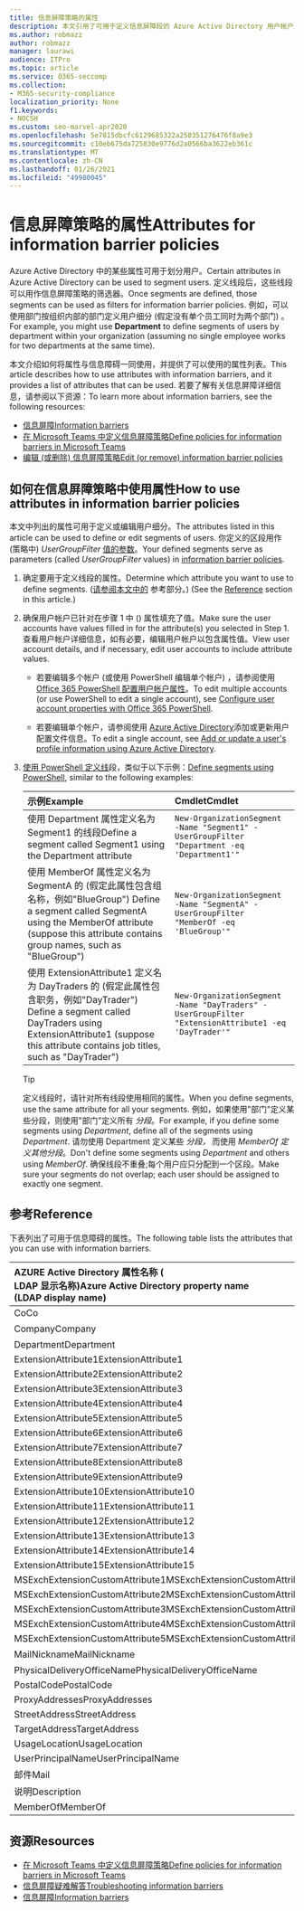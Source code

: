 ```yaml
---
title: 信息屏障策略的属性
description: 本文引用了可用于定义信息屏障段的 Azure Active Directory 用户帐户属性。
ms.author: robmazz
author: robmazz
manager: laurawi
audience: ITPro
ms.topic: article
ms.service: O365-seccomp
ms.collection:
- M365-security-compliance
localization_priority: None
f1.keywords:
- NOCSH
ms.custom: seo-marvel-apr2020
ms.openlocfilehash: 5e7815dbcfc6129685322a250351276476f8a9e3
ms.sourcegitcommit: c10eb675da725830e9776d2a0566ba3622eb361c
ms.translationtype: MT
ms.contentlocale: zh-CN
ms.lasthandoff: 01/26/2021
ms.locfileid: "49980045"
---
```

# <a name="attributes-for-information-barrier-policies"></a><span data-ttu-id="a58dd-103">信息屏障策略的属性</span><span class="sxs-lookup"><span data-stu-id="a58dd-103">Attributes for information barrier policies</span></span>

<span data-ttu-id="a58dd-104">Azure Active Directory 中的某些属性可用于划分用户。</span><span class="sxs-lookup"><span data-stu-id="a58dd-104">Certain attributes in Azure Active Directory can be used to segment users.</span></span> <span data-ttu-id="a58dd-105">定义线段后，这些线段可以用作信息屏障策略的筛选器。</span><span class="sxs-lookup"><span data-stu-id="a58dd-105">Once segments are defined, those segments can be used as filters for information barrier policies.</span></span> <span data-ttu-id="a58dd-106">例如，可以使用部门按组织内部的部门定义用户细分 (假定没有单个员工同时为两个部门) 。</span><span class="sxs-lookup"><span data-stu-id="a58dd-106">For example, you might use **Department** to define segments of users by department within your organization (assuming no single employee works for two departments at the same time).</span></span>

<span data-ttu-id="a58dd-107">本文介绍如何将属性与信息障碍一同使用，并提供了可以使用的属性列表。</span><span class="sxs-lookup"><span data-stu-id="a58dd-107">This article describes how to use attributes with information barriers, and it provides a list of attributes that can be used.</span></span> <span data-ttu-id="a58dd-108">若要了解有关信息屏障详细信息，请参阅以下资源：</span><span class="sxs-lookup"><span data-stu-id="a58dd-108">To learn more about information barriers, see the following resources:</span></span>

- [<span data-ttu-id="a58dd-109">信息屏障</span><span class="sxs-lookup"><span data-stu-id="a58dd-109">Information barriers</span></span>](information-barriers.md)
- [<span data-ttu-id="a58dd-110">在 Microsoft Teams 中定义信息屏障策略</span><span class="sxs-lookup"><span data-stu-id="a58dd-110">Define policies for information barriers in Microsoft Teams</span></span>](information-barriers-policies.md)
- [<span data-ttu-id="a58dd-111">编辑 (或删除) 信息屏障策略</span><span class="sxs-lookup"><span data-stu-id="a58dd-111">Edit (or remove) information barrier policies</span></span>](information-barriers-edit-segments-policies.md)

## <a name="how-to-use-attributes-in-information-barrier-policies"></a><span data-ttu-id="a58dd-112">如何在信息屏障策略中使用属性</span><span class="sxs-lookup"><span data-stu-id="a58dd-112">How to use attributes in information barrier policies</span></span>

<span data-ttu-id="a58dd-113">本文中列出的属性可用于定义或编辑用户细分。</span><span class="sxs-lookup"><span data-stu-id="a58dd-113">The attributes listed in this article can be used to define or edit segments of users.</span></span> <span data-ttu-id="a58dd-114">你定义的区段用作 (策略中) *UserGroupFilter* [值的参数](information-barriers-policies.md)。</span><span class="sxs-lookup"><span data-stu-id="a58dd-114">Your defined segments serve as parameters (called *UserGroupFilter* values) in [information barrier policies](information-barriers-policies.md).</span></span>

1. <span data-ttu-id="a58dd-115">确定要用于定义线段的属性。</span><span class="sxs-lookup"><span data-stu-id="a58dd-115">Determine which attribute you want to use to define segments.</span></span> <span data-ttu-id="a58dd-116"> ([请参阅本文中的](#reference) 参考部分。) </span><span class="sxs-lookup"><span data-stu-id="a58dd-116">(See the [Reference](#reference) section in this article.)</span></span>

2. <span data-ttu-id="a58dd-117">确保用户帐户已针对在步骤 1 中 () 属性填充了值。</span><span class="sxs-lookup"><span data-stu-id="a58dd-117">Make sure the user accounts have values filled in for the attribute(s) you selected in Step 1.</span></span> <span data-ttu-id="a58dd-118">查看用户帐户详细信息，如有必要，编辑用户帐户以包含属性值。</span><span class="sxs-lookup"><span data-stu-id="a58dd-118">View user account details, and if necessary, edit user accounts to include attribute values.</span></span> 

    - <span data-ttu-id="a58dd-119">若要编辑多个帐户 (或使用 PowerShell 编辑单个帐户) ，请参阅使用 [Office 365 PowerShell 配置用户帐户属性](https://docs.microsoft.com/microsoft-365/enterprise/configure-user-account-properties-with-microsoft-365-powershell)。</span><span class="sxs-lookup"><span data-stu-id="a58dd-119">To edit multiple accounts (or use PowerShell to edit a single account), see [Configure user account properties with Office 365 PowerShell](https://docs.microsoft.com/microsoft-365/enterprise/configure-user-account-properties-with-microsoft-365-powershell).</span></span>

    - <span data-ttu-id="a58dd-120">若要编辑单个帐户，请参阅使用 [Azure Active Directory](https://docs.microsoft.com/azure/active-directory/fundamentals/active-directory-users-profile-azure-portal)添加或更新用户配置文件信息。</span><span class="sxs-lookup"><span data-stu-id="a58dd-120">To edit a single account, see [Add or update a user's profile information using Azure Active Directory](https://docs.microsoft.com/azure/active-directory/fundamentals/active-directory-users-profile-azure-portal).</span></span>

3. <span data-ttu-id="a58dd-121">[使用 PowerShell 定义线](information-barriers-policies.md#define-segments-using-powershell)段，类似于以下示例：</span><span class="sxs-lookup"><span data-stu-id="a58dd-121">[Define segments using PowerShell](information-barriers-policies.md#define-segments-using-powershell), similar to the following examples:</span></span>

    |<span data-ttu-id="a58dd-122">**示例**</span><span class="sxs-lookup"><span data-stu-id="a58dd-122">**Example**</span></span>|<span data-ttu-id="a58dd-123">**Cmdlet**</span><span class="sxs-lookup"><span data-stu-id="a58dd-123">**Cmdlet**</span></span>|
    |:----------|:---------|
    | <span data-ttu-id="a58dd-124">使用 Department 属性定义名为 Segment1 的线段</span><span class="sxs-lookup"><span data-stu-id="a58dd-124">Define a segment called Segment1 using the Department attribute</span></span> | `New-OrganizationSegment -Name "Segment1" -UserGroupFilter "Department -eq 'Department1'"` |
    | <span data-ttu-id="a58dd-125">使用 MemberOf 属性定义名为 SegmentA 的 (假定此属性包含组名称，例如"BlueGroup") </span><span class="sxs-lookup"><span data-stu-id="a58dd-125">Define a segment called SegmentA using the MemberOf attribute (suppose this attribute contains group names, such as "BlueGroup")</span></span> | `New-OrganizationSegment -Name "SegmentA" -UserGroupFilter "MemberOf -eq 'BlueGroup'"` |
    | <span data-ttu-id="a58dd-126">使用 ExtensionAttribute1 定义名为 DayTraders 的 (假定此属性包含职务，例如"DayTrader") </span><span class="sxs-lookup"><span data-stu-id="a58dd-126">Define a segment called DayTraders using ExtensionAttribute1 (suppose this attribute contains job titles, such as "DayTrader")</span></span> | `New-OrganizationSegment -Name "DayTraders" -UserGroupFilter "ExtensionAttribute1 -eq 'DayTrader'"` |

    > [!TIP]
    > <span data-ttu-id="a58dd-127">定义线段时，请针对所有线段使用相同的属性。</span><span class="sxs-lookup"><span data-stu-id="a58dd-127">When you define segments, use the same attribute for all your segments.</span></span> <span data-ttu-id="a58dd-128">例如，如果使用"部门"定义某些分段，则使用"部门"定义所有 *分段*。</span><span class="sxs-lookup"><span data-stu-id="a58dd-128">For example, if you define some segments using *Department*, define all of the segments using *Department*.</span></span> <span data-ttu-id="a58dd-129">请勿使用 Department 定义某些 *分段，* 而使用 *MemberOf 定义其他分段*。</span><span class="sxs-lookup"><span data-stu-id="a58dd-129">Don't define some segments using *Department* and others using *MemberOf*.</span></span> <span data-ttu-id="a58dd-130">确保线段不重叠;每个用户应只分配到一个区段。</span><span class="sxs-lookup"><span data-stu-id="a58dd-130">Make sure your segments do not overlap; each user should be assigned to exactly one segment.</span></span>

## <a name="reference"></a><span data-ttu-id="a58dd-131">参考</span><span class="sxs-lookup"><span data-stu-id="a58dd-131">Reference</span></span>

<span data-ttu-id="a58dd-132">下表列出了可用于信息障碍的属性。</span><span class="sxs-lookup"><span data-stu-id="a58dd-132">The following table lists the attributes that you can use with information barriers.</span></span>

|<span data-ttu-id="a58dd-133">**AZURE Active Directory 属性名称 (<br/> LDAP 显示名称)**</span><span class="sxs-lookup"><span data-stu-id="a58dd-133">**Azure Active Directory property name<br/>(LDAP display name)**</span></span>|<span data-ttu-id="a58dd-134">**Exchange 属性名称**</span><span class="sxs-lookup"><span data-stu-id="a58dd-134">**Exchange property name**</span></span>|
|:---------------------------------------------------------------|:-------------------------|
| <span data-ttu-id="a58dd-135">Co</span><span class="sxs-lookup"><span data-stu-id="a58dd-135">Co</span></span> | <span data-ttu-id="a58dd-136">Co</span><span class="sxs-lookup"><span data-stu-id="a58dd-136">Co</span></span> |
| <span data-ttu-id="a58dd-137">Company</span><span class="sxs-lookup"><span data-stu-id="a58dd-137">Company</span></span> | <span data-ttu-id="a58dd-138">公司</span><span class="sxs-lookup"><span data-stu-id="a58dd-138">Company</span></span> |
| <span data-ttu-id="a58dd-139">Department</span><span class="sxs-lookup"><span data-stu-id="a58dd-139">Department</span></span> | <span data-ttu-id="a58dd-140">Department</span><span class="sxs-lookup"><span data-stu-id="a58dd-140">Department</span></span> |
| <span data-ttu-id="a58dd-141">ExtensionAttribute1</span><span class="sxs-lookup"><span data-stu-id="a58dd-141">ExtensionAttribute1</span></span> | <span data-ttu-id="a58dd-142">CustomAttribute1</span><span class="sxs-lookup"><span data-stu-id="a58dd-142">CustomAttribute1</span></span> |
| <span data-ttu-id="a58dd-143">ExtensionAttribute2</span><span class="sxs-lookup"><span data-stu-id="a58dd-143">ExtensionAttribute2</span></span> | <span data-ttu-id="a58dd-144">CustomAttribute2</span><span class="sxs-lookup"><span data-stu-id="a58dd-144">CustomAttribute2</span></span> |
| <span data-ttu-id="a58dd-145">ExtensionAttribute3</span><span class="sxs-lookup"><span data-stu-id="a58dd-145">ExtensionAttribute3</span></span> | <span data-ttu-id="a58dd-146">CustomAttribute3</span><span class="sxs-lookup"><span data-stu-id="a58dd-146">CustomAttribute3</span></span> |
| <span data-ttu-id="a58dd-147">ExtensionAttribute4</span><span class="sxs-lookup"><span data-stu-id="a58dd-147">ExtensionAttribute4</span></span> | <span data-ttu-id="a58dd-148">CustomAttribute4</span><span class="sxs-lookup"><span data-stu-id="a58dd-148">CustomAttribute4</span></span> |
| <span data-ttu-id="a58dd-149">ExtensionAttribute5</span><span class="sxs-lookup"><span data-stu-id="a58dd-149">ExtensionAttribute5</span></span> | <span data-ttu-id="a58dd-150">CustomAttribute5</span><span class="sxs-lookup"><span data-stu-id="a58dd-150">CustomAttribute5</span></span> |
| <span data-ttu-id="a58dd-151">ExtensionAttribute6</span><span class="sxs-lookup"><span data-stu-id="a58dd-151">ExtensionAttribute6</span></span> | <span data-ttu-id="a58dd-152">CustomAttribute6</span><span class="sxs-lookup"><span data-stu-id="a58dd-152">CustomAttribute6</span></span> |
| <span data-ttu-id="a58dd-153">ExtensionAttribute7</span><span class="sxs-lookup"><span data-stu-id="a58dd-153">ExtensionAttribute7</span></span> | <span data-ttu-id="a58dd-154">CustomAttribute7</span><span class="sxs-lookup"><span data-stu-id="a58dd-154">CustomAttribute7</span></span> |
| <span data-ttu-id="a58dd-155">ExtensionAttribute8</span><span class="sxs-lookup"><span data-stu-id="a58dd-155">ExtensionAttribute8</span></span> | <span data-ttu-id="a58dd-156">CustomAttribute8</span><span class="sxs-lookup"><span data-stu-id="a58dd-156">CustomAttribute8</span></span> |
| <span data-ttu-id="a58dd-157">ExtensionAttribute9</span><span class="sxs-lookup"><span data-stu-id="a58dd-157">ExtensionAttribute9</span></span> | <span data-ttu-id="a58dd-158">CustomAttribute9</span><span class="sxs-lookup"><span data-stu-id="a58dd-158">CustomAttribute9</span></span> |
| <span data-ttu-id="a58dd-159">ExtensionAttribute10</span><span class="sxs-lookup"><span data-stu-id="a58dd-159">ExtensionAttribute10</span></span> | <span data-ttu-id="a58dd-160">CustomAttribute10</span><span class="sxs-lookup"><span data-stu-id="a58dd-160">CustomAttribute10</span></span> |
| <span data-ttu-id="a58dd-161">ExtensionAttribute11</span><span class="sxs-lookup"><span data-stu-id="a58dd-161">ExtensionAttribute11</span></span> | <span data-ttu-id="a58dd-162">CustomAttribute11</span><span class="sxs-lookup"><span data-stu-id="a58dd-162">CustomAttribute11</span></span> |
| <span data-ttu-id="a58dd-163">ExtensionAttribute12</span><span class="sxs-lookup"><span data-stu-id="a58dd-163">ExtensionAttribute12</span></span> | <span data-ttu-id="a58dd-164">CustomAttribute12</span><span class="sxs-lookup"><span data-stu-id="a58dd-164">CustomAttribute12</span></span> |
| <span data-ttu-id="a58dd-165">ExtensionAttribute13</span><span class="sxs-lookup"><span data-stu-id="a58dd-165">ExtensionAttribute13</span></span> | <span data-ttu-id="a58dd-166">CustomAttribute13</span><span class="sxs-lookup"><span data-stu-id="a58dd-166">CustomAttribute13</span></span> |
| <span data-ttu-id="a58dd-167">ExtensionAttribute14</span><span class="sxs-lookup"><span data-stu-id="a58dd-167">ExtensionAttribute14</span></span> | <span data-ttu-id="a58dd-168">CustomAttribute14</span><span class="sxs-lookup"><span data-stu-id="a58dd-168">CustomAttribute14</span></span> |
| <span data-ttu-id="a58dd-169">ExtensionAttribute15</span><span class="sxs-lookup"><span data-stu-id="a58dd-169">ExtensionAttribute15</span></span> | <span data-ttu-id="a58dd-170">CustomAttribute15</span><span class="sxs-lookup"><span data-stu-id="a58dd-170">CustomAttribute15</span></span> |
| <span data-ttu-id="a58dd-171">MSExchExtensionCustomAttribute1</span><span class="sxs-lookup"><span data-stu-id="a58dd-171">MSExchExtensionCustomAttribute1</span></span> | <span data-ttu-id="a58dd-172">ExtensionCustomAttribute1</span><span class="sxs-lookup"><span data-stu-id="a58dd-172">ExtensionCustomAttribute1</span></span> |
| <span data-ttu-id="a58dd-173">MSExchExtensionCustomAttribute2</span><span class="sxs-lookup"><span data-stu-id="a58dd-173">MSExchExtensionCustomAttribute2</span></span> | <span data-ttu-id="a58dd-174">ExtensionCustomAttribute2</span><span class="sxs-lookup"><span data-stu-id="a58dd-174">ExtensionCustomAttribute2</span></span> |
| <span data-ttu-id="a58dd-175">MSExchExtensionCustomAttribute3</span><span class="sxs-lookup"><span data-stu-id="a58dd-175">MSExchExtensionCustomAttribute3</span></span> | <span data-ttu-id="a58dd-176">ExtensionCustomAttribute3</span><span class="sxs-lookup"><span data-stu-id="a58dd-176">ExtensionCustomAttribute3</span></span> |
| <span data-ttu-id="a58dd-177">MSExchExtensionCustomAttribute4</span><span class="sxs-lookup"><span data-stu-id="a58dd-177">MSExchExtensionCustomAttribute4</span></span> | <span data-ttu-id="a58dd-178">ExtensionCustomAttribute4</span><span class="sxs-lookup"><span data-stu-id="a58dd-178">ExtensionCustomAttribute4</span></span> |
| <span data-ttu-id="a58dd-179">MSExchExtensionCustomAttribute5</span><span class="sxs-lookup"><span data-stu-id="a58dd-179">MSExchExtensionCustomAttribute5</span></span> | <span data-ttu-id="a58dd-180">ExtensionCustomAttribute5</span><span class="sxs-lookup"><span data-stu-id="a58dd-180">ExtensionCustomAttribute5</span></span> |
| <span data-ttu-id="a58dd-181">MailNickname</span><span class="sxs-lookup"><span data-stu-id="a58dd-181">MailNickname</span></span> | <span data-ttu-id="a58dd-182">别名</span><span class="sxs-lookup"><span data-stu-id="a58dd-182">Alias</span></span> |
| <span data-ttu-id="a58dd-183">PhysicalDeliveryOfficeName</span><span class="sxs-lookup"><span data-stu-id="a58dd-183">PhysicalDeliveryOfficeName</span></span> | <span data-ttu-id="a58dd-184">Office</span><span class="sxs-lookup"><span data-stu-id="a58dd-184">Office</span></span> |
| <span data-ttu-id="a58dd-185">PostalCode</span><span class="sxs-lookup"><span data-stu-id="a58dd-185">PostalCode</span></span> | <span data-ttu-id="a58dd-186">PostalCode</span><span class="sxs-lookup"><span data-stu-id="a58dd-186">PostalCode</span></span> |
| <span data-ttu-id="a58dd-187">ProxyAddresses</span><span class="sxs-lookup"><span data-stu-id="a58dd-187">ProxyAddresses</span></span> | <span data-ttu-id="a58dd-188">EmailAddresses</span><span class="sxs-lookup"><span data-stu-id="a58dd-188">EmailAddresses</span></span> |
| <span data-ttu-id="a58dd-189">StreetAddress</span><span class="sxs-lookup"><span data-stu-id="a58dd-189">StreetAddress</span></span> | <span data-ttu-id="a58dd-190">StreetAddress</span><span class="sxs-lookup"><span data-stu-id="a58dd-190">StreetAddress</span></span> |
| <span data-ttu-id="a58dd-191">TargetAddress</span><span class="sxs-lookup"><span data-stu-id="a58dd-191">TargetAddress</span></span> | <span data-ttu-id="a58dd-192">ExternalEmailAddress</span><span class="sxs-lookup"><span data-stu-id="a58dd-192">ExternalEmailAddress</span></span> |
| <span data-ttu-id="a58dd-193">UsageLocation</span><span class="sxs-lookup"><span data-stu-id="a58dd-193">UsageLocation</span></span> | <span data-ttu-id="a58dd-194">UsageLocation</span><span class="sxs-lookup"><span data-stu-id="a58dd-194">UsageLocation</span></span> |
| <span data-ttu-id="a58dd-195">UserPrincipalName</span><span class="sxs-lookup"><span data-stu-id="a58dd-195">UserPrincipalName</span></span> | <span data-ttu-id="a58dd-196">UserPrincipalName</span><span class="sxs-lookup"><span data-stu-id="a58dd-196">UserPrincipalName</span></span> |
| <span data-ttu-id="a58dd-197">邮件</span><span class="sxs-lookup"><span data-stu-id="a58dd-197">Mail</span></span> | <span data-ttu-id="a58dd-198">WindowsEmailAddress</span><span class="sxs-lookup"><span data-stu-id="a58dd-198">WindowsEmailAddress</span></span> |
| <span data-ttu-id="a58dd-199">说明</span><span class="sxs-lookup"><span data-stu-id="a58dd-199">Description</span></span> | <span data-ttu-id="a58dd-200">说明</span><span class="sxs-lookup"><span data-stu-id="a58dd-200">Description</span></span> |
| <span data-ttu-id="a58dd-201">MemberOf</span><span class="sxs-lookup"><span data-stu-id="a58dd-201">MemberOf</span></span> | <span data-ttu-id="a58dd-202">MemberOfGroup</span><span class="sxs-lookup"><span data-stu-id="a58dd-202">MemberOfGroup</span></span> |

## <a name="resources"></a><span data-ttu-id="a58dd-203">资源</span><span class="sxs-lookup"><span data-stu-id="a58dd-203">Resources</span></span>

- [<span data-ttu-id="a58dd-204">在 Microsoft Teams 中定义信息屏障策略</span><span class="sxs-lookup"><span data-stu-id="a58dd-204">Define policies for information barriers in Microsoft Teams</span></span>](information-barriers-policies.md)
- [<span data-ttu-id="a58dd-205">信息屏障疑难解答</span><span class="sxs-lookup"><span data-stu-id="a58dd-205">Troubleshooting information barriers</span></span>](information-barriers-troubleshooting.md)
- [<span data-ttu-id="a58dd-206">信息屏障</span><span class="sxs-lookup"><span data-stu-id="a58dd-206">Information barriers</span></span>](information-barriers.md)
